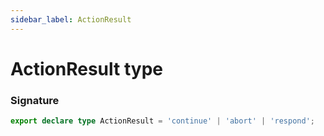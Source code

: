 ```yaml
---
sidebar_label: ActionResult
---
```


# ActionResult type

### Signature

```typescript
export declare type ActionResult = 'continue' | 'abort' | 'respond';
```
